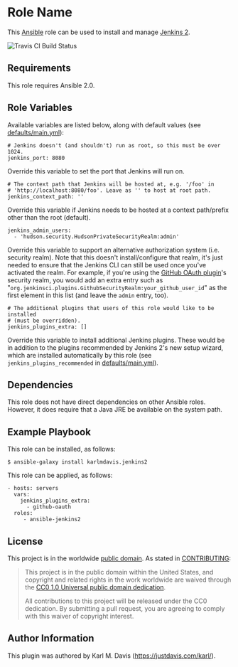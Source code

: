 Role Name
=========

This [Ansible](https://www.ansible.com/) role can be used to install and manage [Jenkins 2](https://jenkins.io/2.0/).

![Travis CI Build Status](https://travis-ci.org/karlmdavis/ansible-jenkins2.svg)

Requirements
------------

This role requires Ansible 2.0.

Role Variables
--------------

Available variables are listed below, along with default values (see [defaults/main.yml](defaults/main.yml)):

    # Jenkins doesn't (and shouldn't) run as root, so this must be over 1024.
    jenkins_port: 8080

Override this variable to set the port that Jenkins will run on.

    # The context path that Jenkins will be hosted at, e.g. '/foo' in 
    # 'http://localhost:8080/foo'. Leave as '' to host at root path.
    jenkins_context_path: ''

Override this variable if Jenkins needs to be hosted at a context path/prefix other than the root (default).

    jenkins_admin_users:
      - 'hudson.security.HudsonPrivateSecurityRealm:admin'

Override this variable to support an alternative authorization system (i.e.  security realm). Note that this doesn't install/configure that realm, it's just needed to ensure that the Jenkins CLI can still be used once you've activated the realm. For example, if you're using the [GitHub OAuth plugin](https://wiki.jenkins-ci.org/display/JENKINS/Github+OAuth+Plugin)'s security realm, you would add an extra entry such as "`org.jenkinsci.plugins.GithubSecurityRealm:your_github_user_id`" as the first element in this list (and leave the `admin` entry, too).

    # The additional plugins that users of this role would like to be installed 
    # (must be overridden).
    jenkins_plugins_extra: []

Override this variable to install additional Jenkins plugins. These would be in addition to the plugins recommended by Jenkins 2's new setup wizard, which are installed automatically by this role (see `jenkins_plugins_recommended` in [defaults/main.yml](defaults/main.yml)).

Dependencies
------------

This role does not have direct dependencies on other Ansible roles. However, it does require that a Java JRE be available on the system path.

Example Playbook
----------------

This role can be installed, as follows:

    $ ansible-galaxy install karlmdavis.jenkins2

This role can be applied, as follows:

    - hosts: servers
      vars:
        jenkins_plugins_extra:
          - github-oauth
      roles:
         - ansible-jenkins2

License
-------

This project is in the worldwide [public domain](LICENSE.md). As stated in [CONTRIBUTING](CONTRIBUTING.md):

> This project is in the public domain within the United States, and copyright and related rights in the work worldwide are waived through the [CC0 1.0 Universal public domain dedication](https://creativecommons.org/publicdomain/zero/1.0/).
>
> All contributions to this project will be released under the CC0 dedication. By submitting a pull request, you are agreeing to comply with this waiver of copyright interest.

Author Information
------------------

This plugin was authored by Karl M. Davis (https://justdavis.com/karl/).
